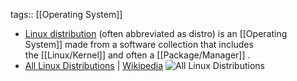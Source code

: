 tags:: [[Operating System]]

- [Linux distribution](https://en.wikipedia.org/wiki/Linux_distribution) (often abbreviated as distro) is an [[Operating System]] made from a software collection that includes the [[Linux/Kernel]] and often a [[Package/Manager]] .
- [All Linux Distributions](https://upload.wikimedia.org/wikipedia/commons/a/ad/2023_Linux_Distributions_Timeline.svg) | [Wikipedia](https://en.wikipedia.org/wiki/List_of_Linux_distributions)
  ![All Linux Distributions](https://upload.wikimedia.org/wikipedia/commons/a/ad/2023_Linux_Distributions_Timeline.svg)